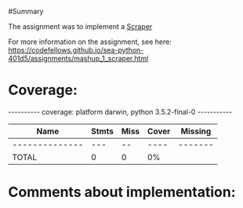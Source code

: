#Summary

The assignment was to implement a [Scraper](https://en.wikipedia.org/wiki/Web_scraping)

For more information on the assignment, see here: https://codefellows.github.io/sea-python-401d5/assignments/mashup_1_scraper.html


# Coverage:

---------- coverage: platform darwin, python 3.5.2-final-0 -----------


| Name                | Stmts | Miss | Cover | Missing |
| ------------------- | ----- | ---- | ----- | ------- |
| --------------      |  ---  |  --  | ----  | ------- |
| TOTAL               |  0    |  0   | 0%    |         |




# Comments about implementation:

